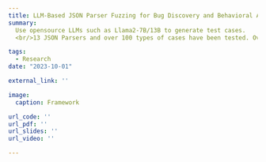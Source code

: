 ```yaml
---
title: LLM-Based JSON Parser Fuzzing for Bug Discovery and Behavioral Analysis
summary: 
  Use opensource LLMs such as Llama2-7B/13B to generate test cases.
  <br/>13 JSON Parsers and over 100 types of cases have been tested. Over 26 behavioral diversities have been found.

tags:
  - Research
date: "2023-10-01"

external_link: ''

image:
  caption: Framework

url_code: ''
url_pdf: ''
url_slides: ''
url_video: ''

---
```


